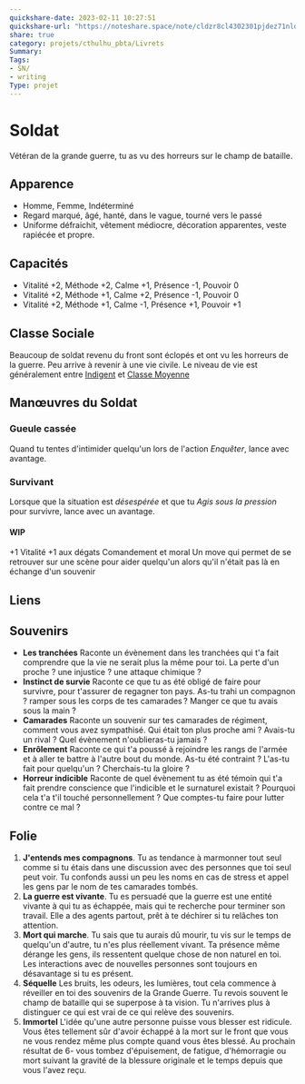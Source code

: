 ```yaml
---
quickshare-date: 2023-02-11 10:27:51
quickshare-url: "https://noteshare.space/note/cldzr8cl4302301pjdez71nlq#f6Gev8/XCsVGYcglLYO8QGn5em8m57Ker38uqLxZg08"
share: true 
category: projets/cthulhu_pbta/Livrets
Summary: 
Tags:
- SN/
- writing
Type: projet
---
```

# Soldat

Vétéran de la grande guerre, tu as vu des horreurs sur le champ de bataille.

## Apparence

- Homme, Femme, Indéterminé
- Regard marqué, âgé, hanté, dans le vague, tourné vers le passé
- Uniforme défraichit, vêtement médiocre, décoration apparentes, veste rapiécée et propre.
## Capacités

- Vitalité +2, Méthode +2, Calme +1, Présence -1, Pouvoir 0
- Vitalité +2, Méthode +1, Calme +2, Présence -1, Pouvoir 0
- Vitalité +2, Méthode +1, Calme -1, Présence +1, Pouvoir +1

## Classe Sociale

Beaucoup de soldat revenu du front sont éclopés et ont vu les horreurs de la guerre. Peu arrive à revenir à une vie civile. Le niveau de vie est généralement entre [Indigent](Indigent.md) et [Classe Moyenne](Classe%20Moyenne.md)

## Manœuvres du Soldat

### Gueule cassée 

Quand tu tentes d'intimider quelqu'un lors de l'action *Enquêter*, lance avec avantage.

### Survivant 

Lorsque que la situation est *désespérée* et que tu *Agis sous la pression* pour survivre, lance avec un avantage.

#### WIP
+1 Vitalité
+1 aux dégats
Comandement et moral
Un move qui permet de se retrouver sur une scène pour aider quelqu'un alors qu'il n'était pas là en échange d'un souvenir

## Liens



## Souvenirs

- **Les tranchées**
  Raconte un évènement dans les tranchées qui t'a fait comprendre que la vie ne serait plus la même pour toi. La perte d'un proche ? une injustice ? une attaque chimique ? 
- **Instinct de survie**
  Raconte ce que tu as été obligé de faire pour survivre, pour t'assurer de regagner ton pays. As-tu trahi un compagnon ? ramper sous les corps de tes camarades ? Manger ce que tu avais sous la main ?
- **Camarades**
  Raconte un souvenir sur tes camarades de régiment, comment vous avez sympathisé. Qui était ton plus proche ami ? Avais-tu un rival ? Quel évènement n'oublieras-tu jamais ? 
- **Enrôlement**
  Raconte ce qui t'a poussé à rejoindre les rangs de l'armée et à aller te battre à l'autre bout du monde. As-tu été contraint ? L'as-tu fait pour quelqu'un ? Cherchais-tu la gloire ?
- **Horreur indicible**
  Raconte de quel évènement tu as été témoin qui t'a fait prendre conscience que l'indicible et le surnaturel existait ? Pourquoi cela t'a t'il touché personnellement ? Que comptes-tu faire pour lutter contre ce mal ?

## Folie

1. **J'entends mes compagnons**.
   Tu as tendance à marmonner tout seul comme si tu étais dans une discussion avec des personnes que toi seul peut voir. Tu confonds aussi un peu les noms en cas de stress et appel les gens par le nom de tes camarades tombés.
2. **La guerre est vivante**.
   Tu es persuadé que la guerre est une entité vivante à qui tu as échappée, mais qui te recherche pour terminer son travail. Elle a des agents partout, prêt à te déchirer si tu relâches ton attention.
3. **Mort qui marche**.
   Tu sais que tu aurais dû mourir, tu vis sur le temps de quelqu'un d'autre, tu n'es plus réellement vivant. Ta présence même dérange les gens, ils ressentent quelque chose de non naturel en toi. Les interactions avec de nouvelles personnes sont toujours en désavantage si tu es présent.
4. **Séquelle**
   Les bruits, les odeurs, les lumières, tout cela commence à réveiller en toi des souvenirs de la Grande Guerre. Tu revois souvent le champ de bataille qui se superpose à ta vision. Tu n'arrives plus à distinguer ce qui est vrai de ce qui relève des souvenirs. 
5. **Immortel**
   L'idée qu'une autre personne puisse vous blesser est ridicule. Vous êtes tellement sûr d'avoir échappé à la mort sur le front que vous ne vous rendez même plus compte quand vous êtes blessé. Au prochain résultat de 6- vous tombez d'épuisement, de fatigue, d'hémorragie ou mort suivant la gravité de la blessure originale et le temps depuis que vous l'avez reçu.